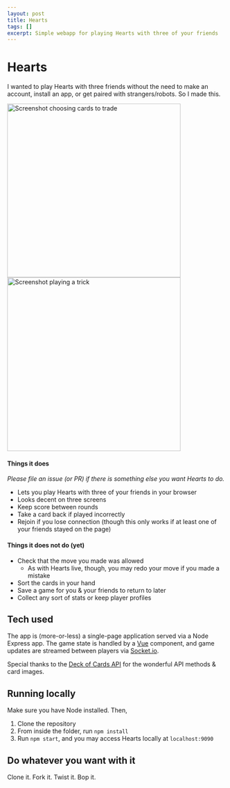 ```yaml
---
layout: post
title: Hearts
tags: []
excerpt: Simple webapp for playing Hearts with three of your friends 
---
```


# Hearts
I wanted to play Hearts with three friends without the need to make an account, install an app, or get paired with strangers/robots. So I made this.

<img alt="Screenshot choosing cards to trade" src="https://i.imgur.com/tYsfzyn.png" width=400>
<img alt="Screenshot playing a trick" src="https://i.imgur.com/Fw3JqJh.png)" width=400>

#### Things it does
_Please file an issue (or PR) if there is something else you want Hearts to do._
 - Lets you play Hearts with three of your friends in your browser
 - Looks decent on three screens
 - Keep score between rounds
 - Take a card back if played incorrectly
 - Rejoin if you lose connection (though this only works if at least one of your friends stayed on the page)

#### Things it does not do (yet)
 - Check that the move you made was allowed 
   - As with Hearts live, though, you may redo your move if you made a mistake
 - Sort the cards in your hand
 - Save a game for you & your friends to return to later
 - Collect any sort of stats or keep player profiles

## Tech used
The app is (more-or-less) a single-page application served via a Node Express app. The game state is handled by a [Vue](https://github.com/vuejs/vue) component, and game updates are streamed between players via [Socket.io](https://github.com/socketio/socket.io). 

Special thanks to the [Deck of Cards API](https://deckofcardsapi.com/) for the wonderful API methods & card images.

## Running locally
Make sure you have Node installed. Then, 
1. Clone the repository
2. From inside the folder, run `npm install` 
3. Run `npm start`, and you may access Hearts locally at `localhost:9090`

## Do whatever you want with it
Clone it. Fork it. Twist it. Bop it. 
 